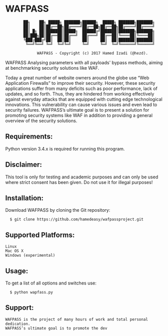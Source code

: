 # WAFPASS

                                                                
            ██╗    ██╗ █████╗ ███████╗██████╗  █████╗ ███████╗███████╗
            ██║    ██║██╔══██╗██╔════╝██╔══██╗██╔══██╗██╔════╝██╔════╝
            ██║ █╗ ██║███████║█████╗  ██████╔╝███████║███████╗███████╗
            ██║███╗██║██╔══██║██╔══╝  ██╔═══╝ ██╔══██║╚════██║╚════██║
            ╚███╔███╔╝██║  ██║██║     ██║     ██║  ██║███████║███████║
             ╚══╝╚══╝ ╚═╝  ╚═╝╚═╝     ╚═╝     ╚═╝  ╚═╝╚══════╝╚══════╝
                         
                  WAFPASS - Copyright (c) 2017 Hamed Izadi (@hezd). 

        

WAFPASS Analysing parameters with all payloads' bypass methods, aiming at benchmarking security solutions like WAF.


Today a great number of website owners around the globe use “Web Application Firewalls” to improve their security. However, these security applications suffer from many deficits such as poor performance, lack of updates, and so forth. Thus, they are hindered from working effectively against everyday attacks that are equipped with cutting edge technological innovations. This vulnerability can cause various issues and even lead to security failures. 
WAFPASS’s ultimate goal is to present a solution for promoting security systems like WAF in addition to providing a general overview of the security solutions.  


## Requirements:
  Python version 3.4.x is required for running this program.



## Disclaimer:
  This tool is only for testing and academic purposes and can only be used where strict consent has been given. Do not use it   for illegal purposes!


## Installation:
  Download WAFPASS by cloning the Git repository:
  
      $ git clone https://github.com/hamedeasy/wafpassproject.git


## Supported Platforms:

    Linux
    Mac OS X
    Windows (experimental)


## Usage:

  To get a list of all options and switches use:
  
      $ python wapfass.py


## Support:

    WAFPASS is the project of many hours of work and total personal dedication.
    WAFPASS’s ultimate goal is to promote the dev
